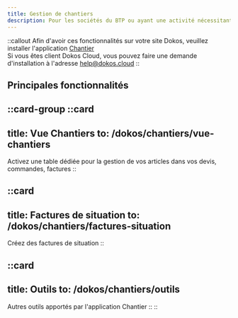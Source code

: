 ```yaml
---
title: Gestion de chantiers
description: Pour les sociétés du BTP ou ayant une activité nécessitant de gérer des chantiers, Dokos dispose d'une application complémentaire 
---
```


::callout
Afin d'avoir ces fonctionnalités sur votre site Dokos, veuillez installer l'application <a href="https://gitlab.com/dokos/construction" target="_blank">Chantier</a>  
Si vous êtes client Dokos Cloud, vous pouvez faire une demande d'installation à l'adresse <a mailto="help@dokos.cloud">help@dokos.cloud</a>
::

## Principales fonctionnalités

::card-group
  ::card
  ---
  title: Vue Chantiers
  to: /dokos/chantiers/vue-chantiers
  ---
  Activez une table dédiée pour la gestion de vos articles dans vos devis, commandes, factures
  ::

  ::card
  ---
  title: Factures de situation
  to: /dokos/chantiers/factures-situation
  ---
  Créez des factures de situation
  ::

  ::card
  ---
  title: Outils
  to: /dokos/chantiers/outils
  ---
  Autres outils apportés par l'application Chantier
  ::
::
